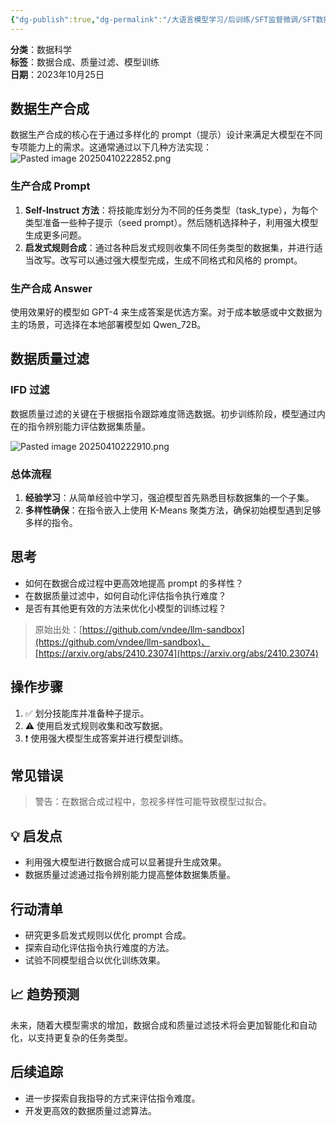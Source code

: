 ```yaml
---
{"dg-publish":true,"dg-permalink":"/大语言模型学习/后训练/SFT监督微调/SFT数据及处理/数据生产合成与质量过滤","dg-home":false,"dg-description":"在此输入笔记的描述","dg-hide":false,"dg-hide-title":false,"dg-show-backlinks":true,"dg-show-local-graph":true,"dg-show-inline-title":true,"dg-pinned":false,"dg-passphrase":"在此输入访问密码","dg-enable-mathjax":false,"dg-enable-mermaid":false,"dg-enable-uml":false,"dg-note-icon":0,"dg-enable-dataview":false,"tags":["NLP"],"permalink":"/大语言模型学习/后训练/SFT监督微调/SFT数据及处理/数据生产合成与质量过滤/","dgShowBacklinks":true,"dgShowLocalGraph":true,"dgShowInlineTitle":true,"dgPassFrontmatter":true,"noteIcon":0,"created":"2025-04-10T22:27:36.000+08:00","updated":"2025-04-13T13:06:02.496+08:00"}
---
```




**分类**：数据科学  
**标签**：数据合成、质量过滤、模型训练  
**日期**：2023年10月25日



## 数据生产合成
数据生产合成的核心在于通过多样化的 prompt（提示）设计来满足大模型在不同专项能力上的需求。这通常通过以下几种方法实现：
![Pasted image 20250410222852.png](/img/user/%E9%99%84%E4%BB%B6/Pasted%20image%2020250410222852.png)

### 生产合成 Prompt
1. **Self-Instruct 方法**：将技能库划分为不同的任务类型（task_type），为每个类型准备一些种子提示（seed prompt）。然后随机选择种子，利用强大模型生成更多问题。
2. **启发式规则合成**：通过各种启发式规则收集不同任务类型的数据集，并进行适当改写。改写可以通过强大模型完成，生成不同格式和风格的 prompt。


### 生产合成 Answer
使用效果好的模型如 GPT-4 来生成答案是优选方案。对于成本敏感或中文数据为主的场景，可选择在本地部署模型如 Qwen_72B。



## 数据质量过滤

### IFD 过滤
数据质量过滤的关键在于根据指令跟踪难度筛选数据。初步训练阶段，模型通过内在的指令辨别能力评估数据集质量。

![Pasted image 20250410222910.png](/img/user/%E9%99%84%E4%BB%B6/Pasted%20image%2020250410222910.png)


### 总体流程
1. **经验学习**：从简单经验中学习，强迫模型首先熟悉目标数据集的一个子集。
2. **多样性确保**：在指令嵌入上使用 K-Means 聚类方法，确保初始模型遇到足够多样的指令。



## 思考
- 如何在数据合成过程中更高效地提高 prompt 的多样性？
- 在数据质量过滤中，如何自动化评估指令执行难度？
- 是否有其他更有效的方法来优化小模型的训练过程？

> 原始出处：[https://github.com/vndee/llm-sandbox](https://github.com/vndee/llm-sandbox)、[https://arxiv.org/abs/2410.23074](https://arxiv.org/abs/2410.23074)



## 操作步骤
1. ✅ 划分技能库并准备种子提示。
2. ⚠ 使用启发式规则收集和改写数据。
3. ❗ 使用强大模型生成答案并进行模型训练。



## 常见错误
> 警告：在数据合成过程中，忽视多样性可能导致模型过拟合。



## 💡 启发点
- 利用强大模型进行数据合成可以显著提升生成效果。
- 数据质量过滤通过指令辨别能力提高整体数据集质量。



## 行动清单
- 研究更多启发式规则以优化 prompt 合成。
- 探索自动化评估指令执行难度的方法。
- 试验不同模型组合以优化训练效果。



## 📈 趋势预测
未来，随着大模型需求的增加，数据合成和质量过滤技术将会更加智能化和自动化，以支持更复杂的任务类型。



## 后续追踪
- 进一步探索自我指导的方式来评估指令难度。
- 开发更高效的数据质量过滤算法。

